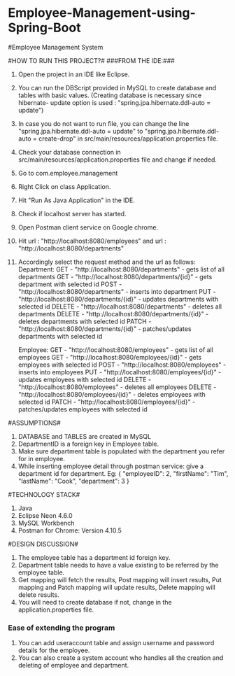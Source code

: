 # Employee-Management-using-Spring-Boot
#Employee Management System

#HOW TO RUN THIS PROJECT?#
###FROM THE IDE:###
1. Open the project in an IDE like Eclipse.
2. You can run the DBScript provided in MySQL to create database and tables with basic values. 
	(Creating database is necessary since hibernate- update option is used : "spring.jpa.hibernate.ddl-auto = update")
3. In case you do not want to run file, you can change the line "spring.jpa.hibernate.ddl-auto = update"  to  "spring.jpa.hibernate.ddl-auto = create-drop"
	in src/main/resources/application.properties file.
4. Check your database connection in src/main/resources/application.properties file and change if needed.
5. Go to com.employee.management
6. Right Click on class Application.
7. Hit "Run As Java Application" in the IDE.
8. Check if localhost server has started.
9. Open Postman client service on Google chrome.
10. Hit url : "http://localhost:8080/employees" and url : "http://localhost:8080/departments"
11. Accordingly select the request method and the url as follows:
	Department: 
		GET - "http://localhost:8080/departments" - gets list of all departments
		GET - "http://localhost:8080/departments/{id}" - gets department with selected id
		POST - "http://localhost:8080/departments" - inserts into department
		PUT - "http://localhost:8080/departments/{id}" - updates departments with selected id
		DELETE - "http://localhost:8080/departments" - deletes all departments
		DELETE - "http://localhost:8080/departments/{id}" - deletes departments with selected id
		PATCH - "http://localhost:8080/departments/{id}" - patches/updates departments with selected id
		
	Employee: 
		GET - "http://localhost:8080/employees" - gets list of all employees
		GET - "http://localhost:8080/employees/{id}" - gets employees with selected id
		POST - "http://localhost:8080/employees" - inserts into employees
		PUT - "http://localhost:8080/employees/{id}" - updates employees with selected id
		DELETE - "http://localhost:8080/employees" - deletes all employees
		DELETE - "http://localhost:8080/employees/{id}" - deletes employees with selected id
		PATCH - "http://localhost:8080/employees/{id}" - patches/updates employees with selected id


#ASSUMPTIONS#
1. DATABASE and TABLES are created in MySQL
2. DepartmentID is a foreign key in Employee table.
3. Make sure department table is populated with the department you refer for in employee.
4. While inserting employee detail through postman service: give a department id for department. 
	Eg: {
			"employeeID": 2,
			"firstName": "Tim",
			"lastName": "Cook",
			"department": 3
		} 
    

#TECHNOLOGY STACK#
1. Java
2. Eclipse Neon 4.6.0
3. MySQL Workbench
4. Postman for Chrome: Version 4.10.5


#DESIGN DISCUSSION#
1. The employee table has a department id foreign key.
2. Department table needs to have a value existing to be referred by the employee table.
3. Get mapping will fetch the results, Post mapping will insert results, Put mapping and Patch mapping will update results, Delete mapping will delete results.
4. You will need to create database if not, change in the application.properties file.


### Ease of extending the program ###
1. You can add useraccount table and assign username and password details for the employee.
2. You can also create a system account who handles all the creation and deleting of employee and department.
